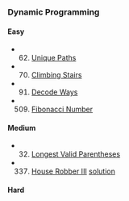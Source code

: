 ### Dynamic Programming
#### Easy
- 62. [Unique Paths](https://leetcode.com/problems/unique-paths/)
- 70. [Climbing Stairs](https://leetcode.com/problems/climbing-stairs/)
- 91. [Decode Ways](https://leetcode.com/problems/decode-ways)
- 509. [Fibonacci Number](https://leetcode.com/problems/fibonacci-number/)

#### Medium
  - 32. [Longest Valid Parentheses](https://leetcode.com/problems/longest-valid-parentheses/)
  - 337. [House Robber III](https://leetcode.com/problems/combination-sum-iii) [solution](https://github.com/jiguan/LeetCode/blob/master/test/com/leetcode/dp/HouseRobberIII.java)

  
#### Hard